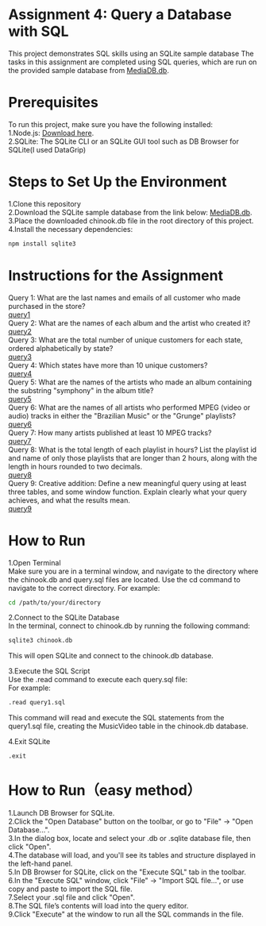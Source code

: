# Assignment 4:  Query a Database with SQL
This project demonstrates SQL skills using an SQLite sample database The tasks in this assignment are completed using SQL queries, which are run on the provided sample database from [MediaDB.db](https://github.com/hansama0902/hansama0902-DBMS_Assignment_QueryDatabaseWithSQL/blob/main/DB_Sample/MediaDB.db).
# Prerequisites
To run this project, make sure you have the following installed:  
1.Node.js: [Download here](https://nodejs.org/zh-cn/).  
2.SQLite: The SQLite CLI or an SQLite GUI tool such as DB Browser for SQLite(I used DataGrip)  
# Steps to Set Up the Environment
1.Clone this repository  
2.Download the SQLite sample database from the link below: [MediaDB.db](https://github.com/hansama0902/hansama0902-DBMS_Assignment_QueryDatabaseWithSQL/blob/main/DB_Sample/MediaDB.db).
3.Place the downloaded chinook.db file in the root directory of this project.  
4.Install the necessary dependencies:  
```bash
npm install sqlite3
```
# Instructions for the Assignment
Query 1: What are the last names and emails of all customer who made purchased in the store?        
[query1](https://github.com/hansama0902/hansama0902-DBMS_Assignment_QueryDatabaseWithSQL/blob/main/Query/query1.sql)  
Query 2: What are the names of each album and the artist who created it?      
[query2](https://github.com/hansama0902/hansama0902-DBMS_Assignment_QueryDatabaseWithSQL/blob/main/Query/query2.sql)    
Query 3: What are the total number of unique customers for each state, ordered alphabetically by state?  
[query3](https://github.com/hansama0902/hansama0902-DBMS_Assignment_QueryDatabaseWithSQL/blob/main/Query/query3.sql)      
Query 4: Which states have more than 10 unique customers?    
[query4](https://github.com/hansama0902/hansama0902-DBMS_Assignment_QueryDatabaseWithSQL/blob/main/Query/query4.sql)     
Query 5: What are the names of the artists who made an album containing the substring "symphony" in the album title?      
[query5](https://github.com/hansama0902/hansama0902-DBMS_Assignment_QueryDatabaseWithSQL/blob/main/Query/query5.sql)       
Query 6: What are the names of all artists who performed MPEG (video or audio) tracks in either the "Brazilian Music" or the "Grunge" playlists?      
[query6](https://github.com/hansama0902/hansama0902-DBMS_Assignment_QueryDatabaseWithSQL/blob/main/Query/query6.sql)       
Query 7: How many artists published at least 10 MPEG tracks?     
[query7](https://github.com/hansama0902/hansama0902-DBMS_Assignment_QueryDatabaseWithSQL/blob/main/Query/query7.sql)          
Query 8: What is the total length of each playlist in hours? List the playlist id and name of only those playlists that are longer than 2 hours, along with the length in hours rounded to two decimals.     
[query8](https://github.com/hansama0902/hansama0902-DBMS_Assignment_QueryDatabaseWithSQL/blob/main/Query/query8.sql)  
Query 9: Creative addition: Define a new meaningful query using at least three tables, and some window function. Explain clearly what your query achieves, and what the results mean.  
[query9](https://github.com/hansama0902/hansama0902-DBMS_Assignment_QueryDatabaseWithSQL/blob/main/Query/query9.sql) 
# How to Run
1.Open Terminal  
Make sure you are in a terminal window, and navigate to the directory where the chinook.db and query.sql files are located. Use the cd command to navigate to the correct directory. For example:
```bash
cd /path/to/your/directory
```
2.Connect to the SQLite Database  
In the terminal, connect to chinook.db by running the following command:
```bash
sqlite3 chinook.db
```
This will open SQLite and connect to the chinook.db database.  
  
3.Execute the SQL Script  
Use the .read command to execute each query.sql file:    
For example:  
```bash
.read query1.sql
```
This command will read and execute the SQL statements from the query1.sql file, creating the MusicVideo table in the chinook.db database. 
  
4.Exit SQLite  
```bash
.exit
```
# How to Run（easy method）
1.Launch DB Browser for SQLite.  
2.Click the "Open Database" button on the toolbar, or go to "File" -> "Open Database...".   
3.In the dialog box, locate and select your .db or .sqlite database file, then click "Open".  
4.The database will load, and you'll see its tables and structure displayed in the left-hand panel.  
5.In DB Browser for SQLite, click on the "Execute SQL" tab in the toolbar.  
6.In the "Execute SQL" window, click "File" -> "Import SQL file...", or use copy and paste to import the SQL file.  
7.Select your .sql file and click "Open".  
8.The SQL file’s contents will load into the query editor.    
9.Click "Execute" at the window to run all the SQL commands in the file.  
